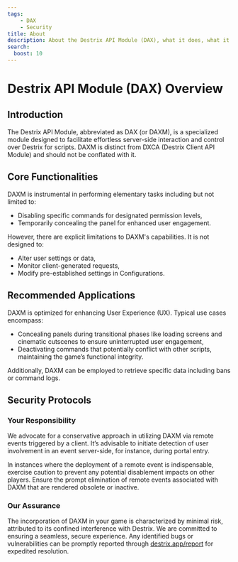 ```yaml
---
tags:
    - DAX
    - Security
title: About
description: About the Destrix API Module (DAX), what it does, what it can't, and what it is.
search:
  boost: 10
---
```

# Destrix API Module (DAX) Overview

## Introduction

The Destrix API Module, abbreviated as DAX (or DAXM), is a specialized module designed to facilitate effortless server-side interaction and control over Destrix for scripts. DAXM is distinct from DXCA (Destrix Client API Module) and should not be conflated with it.

## Core Functionalities

DAXM is instrumental in performing elementary tasks including but not limited to:

* Disabling specific commands for designated permission levels,
* Temporarily concealing the panel for enhanced user engagement.

However, there are explicit limitations to DAXM's capabilities. It is not designed to:

* Alter user settings or data,
* Monitor client-generated requests,
* Modify pre-established settings in Configurations.

## Recommended Applications
DAXM is optimized for enhancing User Experience (UX). Typical use cases encompass:

* Concealing panels during transitional phases like loading screens and cinematic cutscenes to ensure uninterrupted user engagement,
* Deactivating commands that potentially conflict with other scripts, maintaining the game’s functional integrity.

Additionally, DAXM can be employed to retrieve specific data including bans or command logs.

## Security Protocols
### Your Responsibility
We advocate for a conservative approach in utilizing DAXM via remote events triggered by a client. It’s advisable to initiate detection of user involvement in an event server-side, for instance, during portal entry.

In instances where the deployment of a remote event is indispensable, exercise caution to prevent any potential disablement impacts on other players. Ensure the prompt elimination of remote events associated with DAXM that are rendered obsolete or inactive.
### Our Assurance
The incorporation of DAXM in your game is characterized by minimal risk, attributed to its confined interference with Destrix. We are committed to ensuring a seamless, secure experience. Any identified bugs or vulnerabilities can be promptly reported through [destrix.app/report]() for expedited resolution.